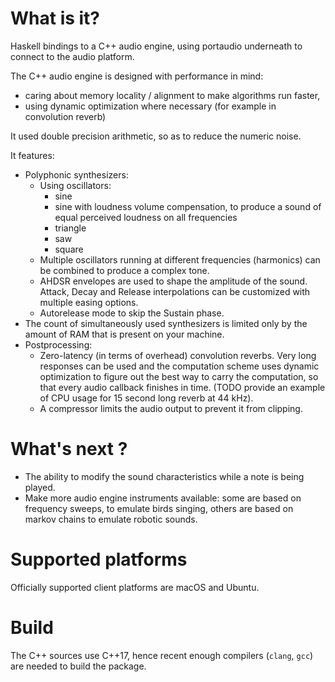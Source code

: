 # What is it?

Haskell bindings to a C++ audio engine, using portaudio underneath to connect to
the audio platform.

The C++ audio engine is designed with performance in mind:
- caring about memory locality / alignment to make algorithms run faster,
- using dynamic optimization where necessary (for example in convolution reverb)

It used double precision arithmetic, so as to reduce the numeric noise.

It features:

- Polyphonic synthesizers:
  - Using oscillators:
    - sine
    - sine with loudness volume compensation, to produce a sound of equal perceived loudness
    on all frequencies
    - triangle
    - saw
    - square
  - Multiple oscillators running at different frequencies (harmonics) can be combined
    to produce a complex tone.
  - AHDSR envelopes are used to shape the amplitude of the sound.
    Attack, Decay and Release interpolations can be customized with multiple
    easing options.
  - Autorelease mode to skip the Sustain phase.
- The count of simultaneously used synthesizers is limited only by the amount of RAM
  that is present on your machine.
- Postprocessing:
  - Zero-latency (in terms of overhead) convolution reverbs. Very long responses can be used
  and the computation scheme uses dynamic optimization to figure out the best
  way to carry the computation, so that every audio callback finishes in time.
  (TODO provide an example of CPU usage for 15 second long reverb at 44 kHz).
  - A compressor limits the audio output to prevent it from clipping.

# What's next ?

- The ability to modify the sound characteristics while a note is being played.
- Make more audio engine instruments available:
  some are based on frequency sweeps, to emulate birds singing, others are
  based on markov chains to emulate robotic sounds.

# Supported platforms

Officially supported client platforms are macOS and Ubuntu.

# Build

The C++ sources use C++17, hence recent enough compilers (`clang`, `gcc`)
are needed to build the package.
